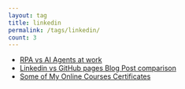 ```yaml
---
layout: tag
title: linkedin
permalink: /tags/linkedin/
count: 3
---
```


- [RPA vs AI Agents at work](https://robert-bogan.github.io/myblog/hosting/rpa-ai-agent/)
- [Linkedin vs GitHub pages Blog Post comparison](https://robert-bogan.github.io/myblog/hosting/copare-posts-linkedin-github/)
- [Some of My Online Courses Certificates](https://samirpaulb.github.io/blog-jekyll/posts/some-of-my-online-courses-certificates/)
